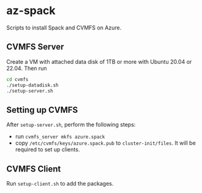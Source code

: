 # az-spack
Scripts to install Spack and CVMFS on Azure.
## CVMFS Server
Create a VM with attached data disk of 1TB or more with Ubuntu 20.04 or 22.04. Then run
```bash
cd cvmfs
./setup-datadisk.sh
./setup-server.sh
```

## Setting up CVMFS
After `setup-server.sh`, perform the following steps:
- run `cvmfs_server mkfs azure.spack`
- copy `/etc/cvmfs/keys/azure.spack.pub` to `cluster-init/files`. It will be required to set up clients.

## CVMFS Client
Run `setup-client.sh` to add the packages.

